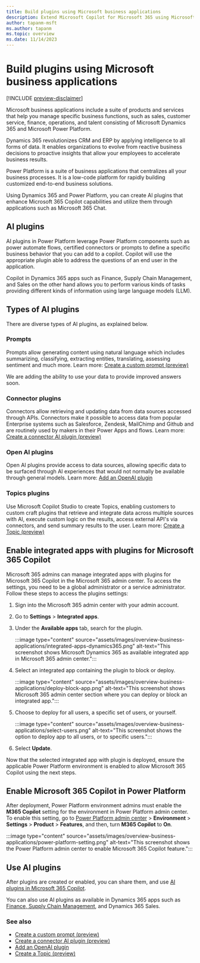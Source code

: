 ```yaml
---
title: Build plugins using Microsoft business applications
description: Extend Microsoft Copilot for Microsoft 365 using Microsoft Dynamics 365 apps and Microsoft Power Platform
author: tapanm-msft
ms.author: tapanm
ms.topic: overview
ms.date: 11/14/2023
---
```


# Build plugins using Microsoft business applications

[!INCLUDE [preview-disclaimer](includes/preview-disclaimer.md)]

Microsoft business applications include a suite of products and services that help you manage specific business functions, such as sales, customer service, finance, operations, and talent consisting of Microsoft Dynamics 365 and Microsoft Power Platform.

Dynamics 365 revolutionizes CRM and ERP by applying intelligence to all forms of data. It enables organizations to evolve from reactive business decisions to proactive insights that allow your employees to accelerate business results.

Power Platform is a suite of business applications that centralizes all your business processes. It is a low-code platform for rapidly building customized end-to-end business solutions.

Using Dynamics 365 and Power Platform, you can create AI plugins that enhance Microsoft 365 Copilot capabilities and utilize them through applications such as Microsoft 365 Chat.

## AI plugins

AI plugins in Power Platform leverage Power Platform components such as power automate flows, certified connectors or prompts to define a specific business behavior that you can add to a copilot. Copilot will use the appropriate plugin able to address the questions of an end user in the application.

Copilot in Dynamics 365 apps such as Finance, Supply Chain Management, and Sales on the other hand allows you to perform various kinds of tasks providing different kinds of information using large language models (LLM).

## Types of AI plugins

There are diverse types of AI plugins, as explained below.

### Prompts

Prompts allow generating content using natural language which includes summarizing, classifying, extracting entities, translating, assessing sentiment and much more. Learn more: [Create a custom prompt (preview)](/ai-builder/create-a-custom-prompt)

We are adding the ability to use your data to provide improved answers soon.

### Connector plugins

Connectors allow retrieving and updating data from data sources accessed through APIs. Connectors make it possible to access data from popular Enterprise systems such as Salesforce, Zendesk, MailChimp and Github and are routinely used by makers in their Power Apps and flows. Learn more: [Create a connector AI plugin (preview)](/connectors/create-a-connector-ai-plugin)

### Open AI plugins

Open AI plugins provide access to data sources, allowing specific data to be surfaced through AI experiences that would not normally be available through general models. Learn more: [Add an OpenAI plugin](/power-virtual-agents/copilot-ai-plugins#add-an-openai-plugin)

### Topics plugins

Use Microsoft Copilot Studio to create Topics, enabling customers to custom craft plugins that retrieve and integrate data across multiple sources with AI, execute custom logic on the results, access external API's via connectors, and send summary results to the user. Learn more: [Create a Topic (preview)](/power-virtual-agents/copilot-conversational-plugins)

## Enable integrated apps with plugins for Microsoft 365 Copilot

Microsoft 365 admins can manage integrated apps with plugins for Microsoft 365 Copilot in the Microsoft 365 admin center. To access the settings, you need to be a global administrator or a service administrator. Follow these steps to access the plugins settings:

1. Sign into the Microsoft 365 admin center with your admin account.

1. Go to **Settings** &gt; **Integrated apps**.

1. Under the **Available apps** tab, search for the plugin.

    :::image type="content" source="assets/images/overview-business-applications/integrated-apps-dynamics365.png" alt-text="This screenshot shows Microsoft Dynamics 365 as available integrated app in Microsoft 365 admin center.":::

1. Select an integrated app containing the plugin to block or deploy.

    :::image type="content" source="assets/images/overview-business-applications/deploy-block-app.png" alt-text="This screenshot shows Microsoft 365 admin center section where you can deploy or block an integrated app.":::

1. Choose to deploy for all users, a specific set of users, or yourself.

    :::image type="content" source="assets/images/overview-business-applications/select-users.png" alt-text="This screenshot shows the option to deploy app to all users, or to specific users.":::

1. Select **Update**.

Now that the selected integrated app with plugin is deployed, ensure the applicable Power Platform environment is enabled to allow Microsoft 365 Copilot using the next steps.

## Enable Microsoft 365 Copilot in Power Platform

After deployment, Power Platform environment admins must enable the **M365 Copilot** setting for the environment in Power Platform admin center. To enable this setting, go to [Power Platform admin center](https://admin.powerplatform.com/) &gt; **Environment** &gt; **Settings** &gt; **Product** &gt; **Features**, and then, turn **M365 Copilot** to **On**.

:::image type="content" source="assets/images/overview-business-applications/power-platform-setting.png" alt-text="This screenshot shows the Power Platform admin center to enable Microsoft 365 Copilot feature.":::

## Use AI plugins

After plugins are created or enabled, you can share them, and use [AI plugins in Microsoft 365 Copilot](/power-virtual-agents/copilot-ai-plugins#add-an-openai-plugin).

You can also use AI plugins as available in Dynamics 365 apps such as [Finance, Supply Chain Management](/dynamics365/fin-ops-core/dev-itpro/m365-copilot/faq-for-chat-with-fno-data-on-m365copilot), and Dynamics 365 Sales.

### See also

- [Create a custom prompt (preview)](/ai-builder/create-a-custom-prompt)
- [Create a connector AI plugin (preview)](/connectors/create-a-connector-ai-plugin)
- [Add an OpenAI plugin](/power-virtual-agents/copilot-ai-plugins#add-an-openai-plugin)
- [Create a Topic (preview)](/power-virtual-agents/copilot-conversational-plugins)
